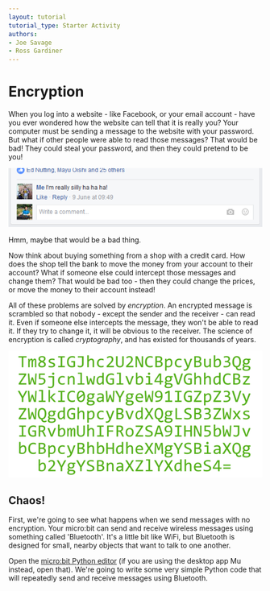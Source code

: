 ```yaml
---
layout: tutorial
tutorial_type: Starter Activity
authors:
- Joe Savage
- Ross Gardiner
---
```


# Encryption

When you log into a website - like Facebook, or your email account - have you ever wondered how the website can tell that it is really you? Your computer must be sending a message to the website with your password. But what if other people were able to read those messages? That would be bad! They could steal your password, and then they could pretend to be you!

![Uh oh!](/assets/contrib/images/crypto/facebook-login.png)

Hmm, maybe that would be a bad thing.

Now think about buying something from a shop with a credit card. How does the shop tell the bank to move the money from your account to their account? What if someone else could intercept those messages and change them? That would be bad too - then they could change the prices, or move the money to their account instead!

All of these problems are solved by *encryption*. An encrypted message is scrambled so that nobody - except the sender and the receiver - can read it. Even if someone else intercepts the message, they won't be able to read it. If they try to change it, it will be obvious to the receiver. The science of encryption is called *cryptography*, and has existed for thousands of years.

![A scrambled message](/assets/contrib/images/crypto/scrambled-message.png)

## Chaos!

First, we're going to see what happens when we send messages with no encryption. Your micro:bit can send and receive wireless messages using something called 'Bluetooth'. It's a little bit like WiFi, but Bluetooth is designed for small, nearby objects that want to talk to one another.

Open the [micro:bit Python editor](https://www.microbit.co.uk/app/#create:xyelfe) (if you are using the desktop app Mu instead, open that). We're going to write some very simple Python code that will repeatedly send and receive messages using Bluetooth.
